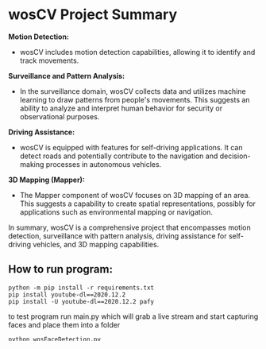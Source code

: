 # wosCV Project Summary

**Motion Detection:**
- wosCV includes motion detection capabilities, allowing it to identify and track movements.

**Surveillance and Pattern Analysis:**
- In the surveillance domain, wosCV collects data and utilizes machine learning to draw patterns from people's movements. This suggests an ability to analyze and interpret human behavior for security or observational purposes.

**Driving Assistance:**
- wosCV is equipped with features for self-driving applications. It can detect roads and potentially contribute to the navigation and decision-making processes in autonomous vehicles.

**3D Mapping (Mapper):**
- The Mapper component of wosCV focuses on 3D mapping of an area. This suggests a capability to create spatial representations, possibly for applications such as environmental mapping or navigation.

In summary, wosCV is a comprehensive project that encompasses motion detection, surveillance with pattern analysis, driving assistance for self-driving vehicles, and 3D mapping capabilities.



## How to run program:
```
python -m pip install -r requirements.txt
pip install youtube-dl==2020.12.2
pip install -U youtube-dl==2020.12.2 pafy
```
to test program run main.py which will grab a live stream and start capturing faces and place them into a folder
```
python wosFaceDetection.py
```


## TODO:
* [ ] allow main.py to take an input for a live stream youtube or select from local computer
* [ ] Use deepface to sort the faces and create a directory for each unique faces
* [ ] Use ML to predict when the person when show up based on previous appeariances
* [ ] make documentation for everything

## Contributors ✨
<table>
  <tbody>
    <tr>
            <td align="center" valign="top" width="100%">
              <a href="https://github.com/Mattiwos">
                <img src="https://avatars.githubusercontent.com/u/44147357?v=4" width="100px;" alt="Jeroen Engels"/>
                <br />
                <sub><b>Mattiwos</b></sub>
              </a><br />
              <a href="https://github.com/mattiwos/wosCV/commits?author=mattiwos" title="Documentation">📖</a> <a href="https://github.com/mattiwos/wosCV/pulls?q=mattiwos" title="Reviewed Pull Requests">👀</a>
              <a href="#tool-mattiwos" title="Tools">🔧</a>
          </td>
  </tr>

  </tbody>
</table>

